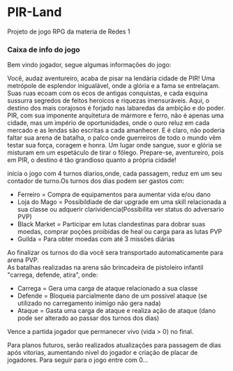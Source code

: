 # PIR-Land

Projeto de jogo RPG da materia de Redes 1

### Caixa de info do jogo
Bem vindo jogador, segue algumas informações do jogo:

Você, audaz aventureiro, acaba de pisar na lendária cidade de PIR!
Uma metrópole de esplendor inigualável, onde a glória e a fama se entrelaçam. Suas ruas ecoam com os ecos de antigas conquistas, e cada esquina sussurra segredos de feitos heroicos e riquezas imensuráveis. Aqui, o destino dos mais corajosos é forjado nas labaredas da ambição e do poder.
PIR, com sua imponente arquitetura de mármore e ferro, não é apenas uma cidade, mas um império de oportunidades, onde o ouro reluz em cada mercado e as lendas são escritas a cada amanhecer. E é claro, não poderia faltar sua arena de batalha, o palco onde guerreiros de todo o mundo vêm testar sua força, coragem e honra. Um lugar onde sangue, suor e glória se misturam em um espetáculo de tirar o fôlego.
Prepare-se, aventureiro, pois em PIR, o destino é tão grandioso quanto a própria cidade!

inicia o jogo com 4 turnos diarios,onde, cada passagem, reduz em um seu contador de turno.Os turnos dos dias podem ser gastos com:
- Ferreiro = Compra de equipamentos para aumentar vida e/ou dano
- Loja do Mago = Possibildiade de dar upgrade em uma skill relacionada a sua classe ou adquerir clarividencia(Possibilita ver status do adversario PVP)
- Black Market = Participar em lutas clandestinas para dobrar suas moedas, comprar poções proibidas de heal ou carga para as lutas PVP
- Guilda = Para obter moedas com até 3 missões diárias  

Ao finalizar os turnos do dia você sera transportado automaticamente para arena PVP.  
As batalhas realizadas na arena são brincadeira de pistoleiro infantil "carrega, defende, atira", onde:
- Carrega = Gera uma carga de ataque relacionado a sua classe
- Defende = Bloqueia parcialmente dano de um possivel ataque (se utilizado no carregamento inimigo não gera nada)
- Ataque = Gasta uma carga de ataque e realiza ação de ataque (dano pode ser alterado ao passar dos turnos dos dias)
  
Vence a partida jogador que permanecer vivo (vida > 0) no final.

Para planos futuros, serão realizados atualizações para passagem de dias após vitorias, aumentando nivel do jogador e criação de placar de jogadores.
Para seguir para o jogo entre com 0...

